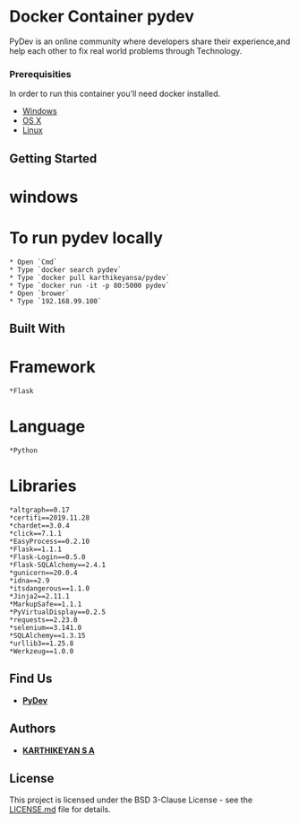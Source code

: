 # Docker Container pydev

PyDev is an online community where developers share their experience,and help each other to fix real world problems through Technology.

### Prerequisities


In order to run this container you'll need docker installed.

  * [Windows](https://docs.docker.com/windows/started)
  * [OS X](https://docs.docker.com/mac/started/)
  * [Linux](https://docs.docker.com/linux/started/)
## Getting Started

# windows
  # To run pydev locally
    * Open `Cmd`
    * Type `docker search pydev`
    * Type `docker pull karthikeyansa/pydev`
    * Type `docker run -it -p 80:5000 pydev`
    * Open `brower`
    * Type `192.168.99.100`

## Built With
  # Framework
    *Flask
  # Language
    *Python 
  # Libraries
    *altgraph==0.17
    *certifi==2019.11.28
    *chardet==3.0.4
    *click==7.1.1
    *EasyProcess==0.2.10
    *Flask==1.1.1
    *Flask-Login==0.5.0
    *Flask-SQLAlchemy==2.4.1
    *gunicorn==20.0.4
    *idna==2.9
    *itsdangerous==1.1.0
    *Jinja2==2.11.1
    *MarkupSafe==1.1.1
    *PyVirtualDisplay==0.2.5
    *requests==2.23.0
    *selenium==3.141.0
    *SQLAlchemy==1.3.15
    *urllib3==1.25.8
    *Werkzeug==1.0.0

## Find Us

* **[PyDev](https://notpydev.pythonanywhere.com/)**

## Authors

* **[KARTHIKEYAN S A](https://github.com/karthikeyansa/)**

## License

This project is licensed under the BSD 3-Clause License - see the [LICENSE.md](https://github.com/karthikeyansa/PyDev/blob/master/LICENSE) file for details.
